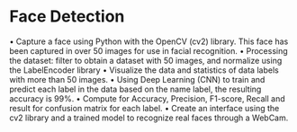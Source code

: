 # Face Detection

• Capture a face using Python with the OpenCV (cv2) library. This face has been captured in over 50 images for use in
facial recognition.
• Processing the dataset: filter to obtain a dataset with 50 images, and normalize using the LabelEncoder library
• Visualize the data and statistics of data labels with more than 50 images.
• Using Deep Learning (CNN) to train and predict each label in the data based on the name label, the resulting
accuracy is 99%.
• Compute for Accuracy, Precision, F1-score, Recall and result for confusion matrix for each label.
• Create an interface using the cv2 library and a trained model to recognize real faces through a WebCam.
